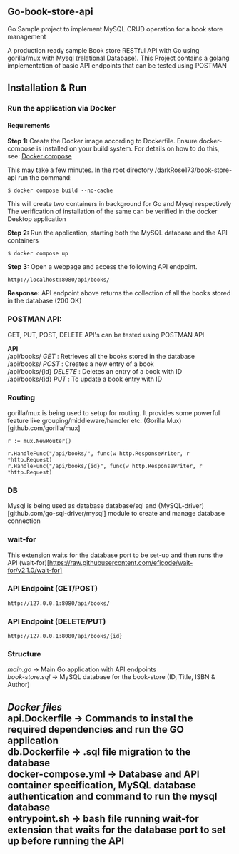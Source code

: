 ## Go-book-store-api
Go Sample project to implement MySQL CRUD operation for a book store management 

A production ready sample Book store RESTful API with Go using gorilla/mux with Mysql (relational Database). This Project contains a golang implementation of basic API endpoints that can be tested using POSTMAN

## Installation & Run
### Run the application via Docker
#### Requirements
**Step 1:** Create the Docker image according to Dockerfile. Ensure docker-compose is installed on your build system. For details on how to do this, see:                [Docker compose](https://docs.docker.com/compose/install/)

This may take a few minutes. In the root directory /darkRose173/book-store-api run the command:
``` 
$ docker compose build --no-cache
```
This will create two containers in background for Go and Mysql respectively
The verification of installation of the same can be verified in the docker Desktop application

**Step 2:** Run the application, starting both the MySQL database and the API containers
```
$ docker compose up 
```

**Step 3:** Open a webpage and access the following API endpoint.
```
http://localhost:8080/api/books/
```

**Response:**
API endpoint above returns the collection of all the books stored in the database 
(200 OK)

### POSTMAN API:
GET, PUT, POST, DELETE API's can be tested using POSTMAN API

**API** <br>
/api/books/ *GET*         : Retrieves all the books stored in the database <br>
/api/books/ *POST*        : Creates a new entry of a book <br>
/api/books/{id} *DELETE*  : Deletes an entry of a book with ID <br>
/api/books/{id} *PUT*     : To update a book entry with ID <br>

### Routing
gorilla/mux is being used to setup for routing. It provides some powerful feature like grouping/middleware/handler etc. (Gorilla Mux)[github.com/gorilla/mux]

	r := mux.NewRouter()

	r.HandleFunc("/api/books/", func(w http.ResponseWriter, r *http.Request) 
	r.HandleFunc("/api/books/{id}", func(w http.ResponseWriter, r *http.Request)

### DB
Mysql is being used as database database/sql and (MySQL-driver)[github.com/go-sql-driver/mysql] module to create and manage database connection

### wait-for
This extension waits for the database port to be set-up and then runs the API 
(wait-for)[https://raw.githubusercontent.com/eficode/wait-for/v2.1.0/wait-for]

### API Endpoint (GET/POST) 
```
http://127.0.0.1:8080/api/books/
```
### API Endpoint (DELETE/PUT)                
```
http://127.0.0.1:8080/api/books/{id}
```

### Structure
*main.go* -> Main Go application with API endpoints <br>
*book-store.sql* -> MySQL database for the book-store (ID, Title, ISBN & Author) <br>

*Docker files* <br>
api.Dockerfile -> Commands to instal the required dependencies and run the GO application <br>
db.Dockerfile  -> .sql file migration to the database <br>
docker-compose.yml -> Database and API container specification, MySQL database authentication and command to run the mysql database <br>
entrypoint.sh -> bash file running wait-for extension that waits for the database port to set up before running the API <br>
----------------------------------------------------------------------------------------------------------------------------------------------------------
